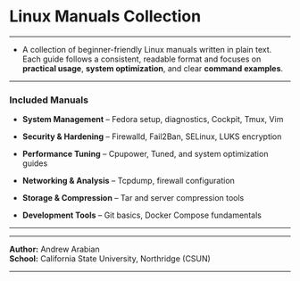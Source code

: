 # Linux Manuals Collection

---

- A collection of beginner-friendly Linux manuals written in plain text. Each guide follows a consistent, readable format and focuses on **practical usage**, **system optimization**, and clear **command examples**.
---

### Included Manuals

- **System Management** – Fedora setup, diagnostics, Cockpit, Tmux, Vim
    
- **Security & Hardening** – Firewalld, Fail2Ban, SELinux, LUKS encryption
    
- **Performance Tuning** – Cpupower, Tuned, and system optimization guides
    
- **Networking & Analysis** – Tcpdump, firewall configuration
    
- **Storage & Compression** – Tar and server compression tools
    
- **Development Tools** – Git basics, Docker Compose fundamentals

---

---

**Author:** Andrew Arabian  
**School:** California State University, Northridge (CSUN)

---




                                                      
